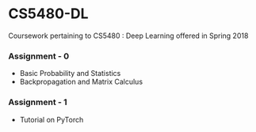 # CS5480-DL
Coursework pertaining to CS5480 : Deep Learning offered in Spring 2018

### Assignment - 0
+ Basic Probability and Statistics
+ Backpropagation and Matrix Calculus

### Assignment - 1
+ Tutorial on PyTorch
